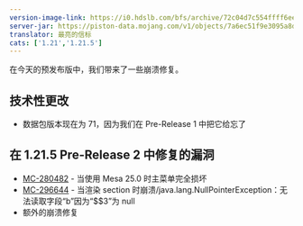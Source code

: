 ```yaml
---
version-image-link: https://i0.hdslb.com/bfs/archive/72c04d7c554ffff6eec6e99fe73023c63d7582c8.png
server-jar: https://piston-data.mojang.com/v1/objects/7a6ec51f9e3095a8d2406042760d2989a1e8ad2b/server.jar
translator: 最亮的信标
cats: ['1.21','1.21.5']
---
```

在今天的预发布版中，我们带来了一些崩溃修复。

## 技术性更改
* 数据包版本现在为 71，因为我们在 Pre-Release 1 中把它给忘了

## 在 1.21.5 Pre-Release 2 中修复的漏洞
* [MC-280482](https://bugs.mojang.com/browse/MC-280482) - 当使用 Mesa 25.0 时主菜单完全损坏
* [MC-296644](https://bugs.mojang.com/browse/MC-296644) - 当渲染 section 时崩溃/java.lang.NullPointerException：无法读取字段“b”因为“$$3”为 null
* 额外的崩溃修复